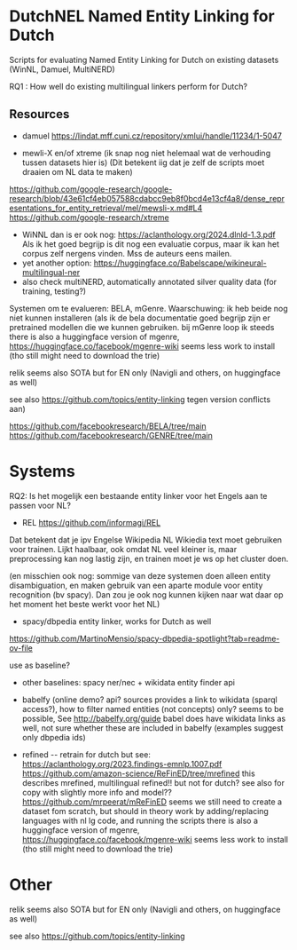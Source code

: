 # DutchNEL Named Entity Linking for Dutch

Scripts for evaluating Named Entity Linking for Dutch on existing datasets (WinNL, Damuel, MultiNERD)

RQ1 : How well do existing multilingual linkers perform for Dutch?

## Resources
*  damuel https://lindat.mff.cuni.cz/repository/xmlui/handle/11234/1-5047

* mewli-X en/of xtreme (ik snap nog niet helemaal wat de verhouding tussen datasets hier is)  (Dit betekent iig dat je zelf de scripts moet draaien om NL data te maken)


https://github.com/google-research/google-research/blob/43e61cf4eb057588cdabcc9eb8f0bcd4e13cf4a8/dense_representations_for_entity_retrieval/mel/mewsli-x.md#L4
https://github.com/google-research/xtreme

* WiNNL dan is er ook nog: https://aclanthology.org/2024.dlnld-1.3.pdf Als ik het goed begrijp is dit nog een evaluatie corpus, maar ik kan het corpus zelf nergens vinden. Mss de auteurs eens mailen.
* yet another option: https://huggingface.co/Babelscape/wikineural-multilingual-ner
* also check multiNERD, automatically annotated silver quality data (for training, testing?)

Systemen om te evalueren: BELA, mGenre. Waarschuwing: ik heb beide nog niet kunnen installeren (als ik de bela documentatie goed begrijp zijn er pretrained modellen die we kunnen gebruiken. bij mGenre loop ik steeds there is also a huggingface version of mgenre, https://huggingface.co/facebook/mgenre-wiki
seems less work to install (tho still might need to download the trie)

relik seems also SOTA but for EN only (Navigli and others, on huggingface as well)

see also https://github.com/topics/entity-linking
tegen version conflicts aan)

https://github.com/facebookresearch/BELA/tree/main
https://github.com/facebookresearch/GENRE/tree/main

# Systems

RQ2: Is het mogelijk een bestaande entity linker voor het Engels aan te passen voor NL?

* REL
https://github.com/informagi/REL

Dat betekent dat je ipv Engelse Wikipedia NL Wikiedia text moet gebruiken voor trainen. Lijkt haalbaar, ook omdat NL veel kleiner is, maar preprocessing kan nog lastig zijn, en trainen moet je ws op het cluster doen.

(en misschien ook nog: sommige van deze systemen doen alleen entity disambiguation, en maken gebruik van een aparte module voor entity recognition (bv spacy). Dan zou je ook nog kunnen kijken naar wat daar op het moment het beste werkt voor het NL)

* spacy/dbpedia entity linker, works for Dutch as well

https://github.com/MartinoMensio/spacy-dbpedia-spotlight?tab=readme-ov-file

use as baseline?

* other baselines: spacy ner/nec + wikidata entity finder api
* babelfy (online demo? api? sources provides a link to wikidata (sparql access?), how to filter named entities (not concepts) only? seems to be possible, See http://babelfy.org/guide
babel does have wikidata links as well, not sure whether these are included in babelfy (examples suggest only dbpedia ids)

* refined -- retrain for dutch 
but see: https://aclanthology.org/2023.findings-emnlp.1007.pdf
https://github.com/amazon-science/ReFinED/tree/mrefined
this describes mrefined, multilingual refined!!
but not for dutch? see also for copy with slightly more info and model??
https://github.com/mrpeerat/mReFinED
seems we still need to create a dataset fom scratch, but should in theory work by adding/replacing languages with nl lg code, and running the scripts
there is also a huggingface version of mgenre, https://huggingface.co/facebook/mgenre-wiki
seems less work to install (tho still might need to download the trie)

# Other

relik seems also SOTA but for EN only (Navigli and others, on huggingface as well)

see also https://github.com/topics/entity-linking


